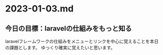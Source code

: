 # 2023-01-03.md

## 今日の目標：laravelの仕組みをもっと知る

laravelフレームワークの仕組みをメニューとリンクを中心に覚えることを本日の課題とします。
ゆっくり確実に覚えたいと思います。
